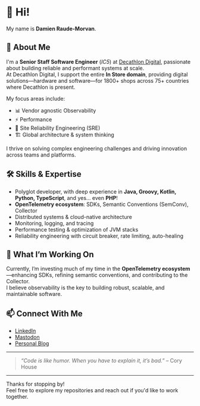 # 👋 Hi!

My name is **Damien Raude-Morvan**.

## 🚀 About Me
I'm a **Senior Staff Software Engineer** (_IC5_) at [Decathlon Digital](https://digital.decathlon.net/), passionate about building reliable and performant systems at scale.  
At Decathlon Digital, I support the entire **In Store domain**, providing digital solutions—hardware and software—for 1800+ shops across 75+ countries where Decathlon is present.

My focus areas include:

- 📊 Vendor agnostic Observability
- ⚡ Performance
- 🔧 Site Reliability Engineering (SRE)
- 🏗️ Global architecture & system thinking

I thrive on solving complex engineering challenges and driving innovation across teams and platforms.

## 🛠️ Skills & Expertise
- Polyglot developer, with deep experience in **Java, Groovy, Kotlin, Python, TypeScript**, and yes... even **PHP**!
- **OpenTelemetry ecosystem**: SDKs, Semantic Conventions (SemConv), Collector
- Distributed systems & cloud-native architecture
- Monitoring, logging, and tracing
- Performance testing & optimization of JVM stacks
- Reliability engineering with circuit breaker, rate limiting, auto-healing

## 🌟 What I’m Working On
Currently, I’m investing much of my time in the **OpenTelemetry ecosystem**—enhancing SDKs, refining semantic conventions, and contributing to the Collector.  
I believe observability is the key to building robust, scalable, and maintainable software.

## 📫 Connect With Me

- [LinkedIn](https://www.linkedin.com/in/damienraudemorvan/)
- [Mastodon](https://fosstodon.org/@drazzib)
- [Personal Blog](https://drazzib.com)

---

> _“Code is like humor. When you have to explain it, it’s bad.”_ – Cory House

---

Thanks for stopping by!  
Feel free to explore my repositories and reach out if you'd like to work together.

